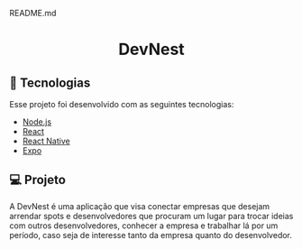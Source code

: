 README.md
<h1 align="center">
    DevNest
</h1>


## :rocket: Tecnologias

Esse projeto foi desenvolvido com as seguintes tecnologias:

- [Node.js](https://nodejs.org/en/)
- [React](https://reactjs.org)
- [React Native](https://facebook.github.io/react-native/)
- [Expo](https://expo.io/)

## 💻 Projeto

A DevNest é uma aplicação que visa conectar empresas que desejam arrendar spots e desenvolvedores que procuram um lugar para trocar ideias com outros desenvolvedores, conhecer a empresa e trabalhar lá por um período, caso seja de interesse tanto da empresa quanto do desenvolvedor.